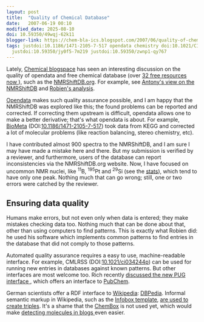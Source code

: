 ```yaml
---
layout: post
title:  "Quality of Chemical Database"
date:   2007-06-19 00:10
modified_date: 2025-08-10
doi: 10.59350/49wqj-62k11
blogger-link: https://chem-bla-ics.blogspot.com/2007/06/quality-of-chemical-database.html
tags: justdoi:10.1186/1471-2105-7-517 opendata chemistry doi:10.1021/CI034244P pubchem rdf
  justdoi:10.59350/jy0f5-7m219 justdoi:10.59350/zwnp1-qy767
---
```


Lately, [Chemical blogspace](http://cb.openmolecules.net/) has seen an interesting discussion on the quality of opendata and free chemical database (over
[32 free resources now <i class="fa-solid fa-recycle fa-xs"></i>](https://doi.org/10.59350/jy0f5-7m219)), such as the
[NMRShiftDB.org](http://nmrshiftdb.org/). For example, see [Antony's view on the NMRShiftDB](http://www.chemspider.com/blog/?p=44)
and [Robien's analysis](http://nmrpredict.orc.univie.ac.at/csearch_summary/more_or_less_than_250_errors.html).

[Opendata](http://en.wikipedia.org/wiki/Open_data) makes such quality assurance possible, and I am happy that the NMRShiftDB was
explored like this; the found problems can be reported and corrected. If correcting them upstream is difficult, opendata allows
one to make a better derivative; that's what opendata is about. For example, [BioMeta](http://biometa.cmbi.ru.nl/)
(DOI:[10.1186/1471-2105-7-517](https://doi.org/10.1186/1471-2105-7-517)) took data from KEGG and corrected a lot of molecular
problems (like reaction balancing, stereo chemistry, etc).

I have contributed almost 900 spectra to the NMRShiftDB, and I am sure I may have made a mistake here and there. But my submission is verified
by a reviewer, and furthermore, users of the database can report inconsistencies via the NMRShiftDB.org website. Now, I have focused on uncommon
NMR nuclei, like <sup>11</sup>B, <sup>195</sup>Pt and <sup>29</sup>Si (see the [stats](http://nmrshiftdb.ice.mpg.de/nmrshiftdbhtml/statistics.html)),
which tend to have only one peak. Nothing much that can go wrong; still, one or two errors were catched by the reviewer.

## Ensuring data quality

Humans make errors, but not even only when data is entered; they make mistakes checking data too. Nothing much that can
be done about that, other than using computers to find patterns. This is exactly what Robien did: he used his software
which implements common patterns to find entries in the database that did not comply to those patterns.

Automated quality assurance requires a easy to use, machine-readable interface. For example, CMLRSS
(DOI:[10.1021/ci034244p](https://doi.org/10.1021/ci034244p)) can be used for running new entries in databases
against known patterns. But other interfaces are most welcome too. Rich recently
[discussed the new PUG interface <i class="fa-solid fa-recycle fa-xs"></i>](https://doi.org/10.59350/zwnp1-qy767),
which offers an interface to [PubChem](http://pubchem.ncbi.nlm.nih.gov/).

German scientists offer a RDF interface to [Wikipedia](http://wikipedia.org/): [DBPedia](http://dbpedia.org/).
Informal semantic markup in Wikipedia, such as the [Infobox template](http://en.wikipedia.org/wiki/Wikipedia:Infobox_templates),
[are used to create triples](http://dbpedia.org/docs/). It's a shame that the [ChemBox](http://en.wikipedia.org/wiki/Template:Chembox)
is not used yet, which would make [detecting molecules in blogs <i class="fa-solid fa-recycle fa-xs"></i>](https://chem-bla-ics.linkedchemistry.info/2007/06/19/using-wikipedia-to-recognize-molecules.html)
even easier.
